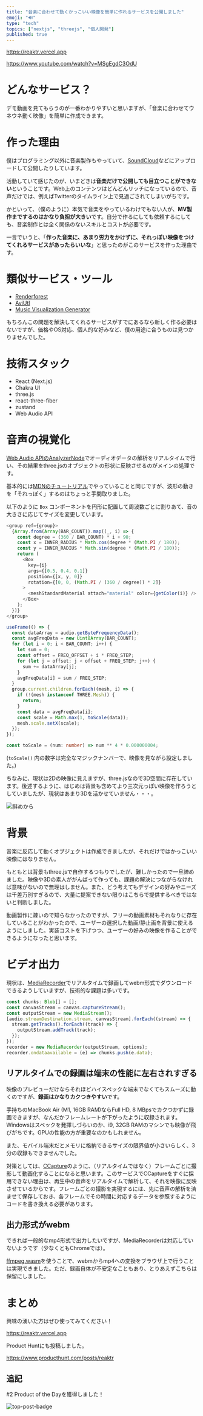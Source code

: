 ```yaml
---
title: "音楽に合わせて動くかっこいい映像を簡単に作れるサービスを公開しました"
emoji: "️🔊️"
type: "tech"
topics: ["nextjs", "threejs", "個人開発"]
published: true
---
```


https://reaktr.vercel.app

https://www.youtube.com/watch?v=MSgEgdC3OdU

# どんなサービス？

デモ動画を見てもらうのが一番わかりやすいと思いますが、「音楽に合わせてウネウネ動く映像」を簡単に作成できます。


# 作った理由

僕はプログラミング以外に音楽製作もやっていて、[SoundCloud](https://soundcloud.com/matsura_yuma)などにアップロードして公開したりしています。

活動していて感じたのが、いまどきは**音楽だけで公開しても目立つことができない**ということです。Web上のコンテンツはどんどんリッチになっているので、音声だけでは、例えばTwitterのタイムライン上で見過ごされてしまいがちです。

かといって、（僕のように）本気で音楽をやっているわけでもない人が、**MV製作までするのはかなり負担が大きい**です。自分で作るにしても依頼するにしても、音楽制作とは全く関係のないスキルとコストが必要です。

一言でいうと、「**作った音楽に、あまり労力をかけずに、それっぽい映像をつけてくれるサービスがあったらいいな**」と思ったのがこのサービスを作った理由です。

# 類似サービス・ツール

- [Renderforest](https://www.renderforest.com/template/sensitive-beats-music-visualizer)
- [AviUtl](https://aviutl.info/onnseihakei/)
- [Music Visualization Generator](https://aidn.jp/mvg/)

もちろんこの問題を解決してくれるサービスがすでにあるなら新しく作る必要はないですが、価格やOS対応、個人的な好みなど、僕の用途に合うものは見つかりませんでした。

# 技術スタック

- React (Next.js)
- Chakra UI
- three.js
- react-three-fiber
- zustand
- Web Audio API

# 音声の視覚化

[Web Audio APIのAnalyzerNode](https://developer.mozilla.org/ja/docs/Web/API/AnalyserNode)でオーディオデータの解析をリアルタイムで行い、その結果をthree.jsのオブジェクトの形状に反映させるのがメインの処理です。

基本的には[MDNのチュートリアル](https://developer.mozilla.org/ja/docs/Web/API/Web_Audio_API/Visualizations_with_Web_Audio_API)でやっていることと同じですが、波形の動きを「それっぽく」するのはちょっと手間取りました。

以下のように `Box` コンポーネントを円形に配置して周波数ごとに割りあて、音の大きさに応じてサイズを変更しています。

```typescript
<group ref={group}>
  {Array.from(Array(BAR_COUNT)).map((_, i) => {
    const degree = (360 / BAR_COUNT) * i + 90;
    const x = INNER_RADIUS * Math.cos(degree * (Math.PI / 180));
    const y = INNER_RADIUS * Math.sin(degree * (Math.PI / 180));
    return (
      <Box
        key={i}
        args={[0.5, 0.4, 0.1]}
        position={[x, y, 0]}
        rotation={[0, 0, (Math.PI / (360 / degree)) * 2]}
      >
        <meshStandardMaterial attach="material" color={getColor(i)} />
      </Box>
    );
  })}
</group>
```

```typescript
useFrame(() => {
  const dataArray = audio.getByteFrequencyData();
  const avgFreqData = new Uint8Array(BAR_COUNT);
  for (let i = 0; i < BAR_COUNT; i++) {
    let sum = 0;
    const offset = FREQ_OFFSET + i * FREQ_STEP;
    for (let j = offset; j < offset + FREQ_STEP; j++) {
      sum += dataArray[j];
    }
    avgFreqData[i] = sum / FREQ_STEP;
  }
  group.current.children.forEach((mesh, i) => {
    if (!(mesh instanceof THREE.Mesh)) {
      return;
    }
    const data = avgFreqData[i];
    const scale = Math.max(1, toScale(data));
    mesh.scale.setX(scale);
  });
});

const toScale = (num: number) => num ** 4 * 0.000000004;
```

(`toScale()` 内の数字は完全なマジックナンバーで、映像を見ながら設定しました。)

ちなみに、現状は2Dの映像に見えますが、three.jsなので3D空間に存在しています。後述するように、はじめは背景も含めてより三次元っぽい映像を作ろうとしていましたが、現状はあまり3Dを活かせていません・・・。

![斜めから](https://storage.googleapis.com/zenn-user-upload/3d2514ec3c37-20220205.png)


# 背景

音楽に反応して動くオブジェクトは作成できましたが、それだけではかっこいい映像にはなりません。

もともとは背景もthree.jsで自作するつもりでしたが、難しかったので一旦諦めました。映像や3Dの素人ががんばって作っても、課題の解決につながらなければ意味がないので無理はしません。また、どう考えてもデザインの好みやニーズは千差万別すぎるので、大量に提案できない限りはこちらで提供するべきではないと判断しました。

動画製作に疎いので知らなかったのですが、フリーの動画素材もそれなりに存在していることがわかったので、ユーザーの選択した動画/静止画を背景に使えるようにしました。実装コストを下げつつ、ユーザーの好みの映像を作ることができるようになったと思います。

# ビデオ出力

現状は、[MediaRecorder](https://developer.mozilla.org/ja/docs/Web/API/MediaStream_Recording_API)でリアルタイムで録画してwebm形式でダウンロードできるようしていますが、技術的な課題は多いです。

```typescript
const chunks: Blob[] = [];
const canvasStream = canvas.captureStream();
const outputStream = new MediaStream();
[audio.streamDestination.stream, canvasStream].forEach((stream) => {
  stream.getTracks().forEach((track) => {
    outputStream.addTrack(track);
  });
});
recorder = new MediaRecorder(outputStream, options);
recorder.ondataavailable = (e) => chunks.push(e.data);
```

## リアルタイムでの録画は端末の性能に左右されすぎる

映像のプレビューだけならそれほどハイスペックな端末でなくてもスムーズに動くのですが、**録画はかなりカクつきやすい**です。

手持ちのMacBook Air (M1, 16GB RAM)ならFull HD, 8 MBpsでカクつかずに録画できますが、なんだかフレームレートが下がったように収録されます。Windowsはスペックを発揮しづらいのか、i9, 32GB RAMのマシンでも映像が飛びがちです。GPUの性能の方が重要なのかもしれません。

また、モバイル端末だとメモリに格納できるサイズの限界値が小さいらしく、3分の収録もできませんでした。

対策としては、[CCapture](https://github.com/spite/ccapture.js)のように、（リアルタイムではなく）フレームごとに撮影して動画化することになると思います。このサービスでCCaptureをすぐに採用できない理由は、再生中の音声をリアルタイムで解析して、それを映像に反映させているからです。フレームごとの撮影を実現するには、先に音声の解析を済ませて保存しておき、各フレームでその時間に対応するデータを参照するようにコードを書き換える必要があります。

## 出力形式がwebm

できれば一般的なmp4形式で出力したいですが、MediaRecorderは対応していないようです（少なくともChromeでは）。

[ffmpeg.wasm](https://github.com/ffmpegwasm/ffmpeg.wasm)を使うことで、webmからmp4への変換をブラウザ上で行うことは実現できました。ただ、録画自体が不安定なこともあり、とりあえずこちらは保留にしました。

# まとめ

興味の湧いた方はぜひ使ってみてください！

https://reaktr.vercel.app

Product Huntにも投稿しました。

https://www.producthunt.com/posts/reaktr

## 追記

#2 Product of the Dayを獲得しました！

![top-post-badge](https://api.producthunt.com/widgets/embed-image/v1/top-post-badge.png?post_id=330406&theme=light&period=daily)
